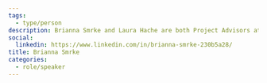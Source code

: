 ```yaml
---
tags:
  - type/person
description: Brianna Smrke and Laura Hache are both Project Advisors at the Partnerships Unit within the Ministry of Environment and Climate Change where they work with external organizations in the development, deployment, and scaling of behaviour-based low carbon ideas, solutions, programs and policies.
social:
  linkedin: https://www.linkedin.com/in/brianna-smrke-230b5a28/
title: Brianna Smrke
categories:
  - role/speaker
---
```

